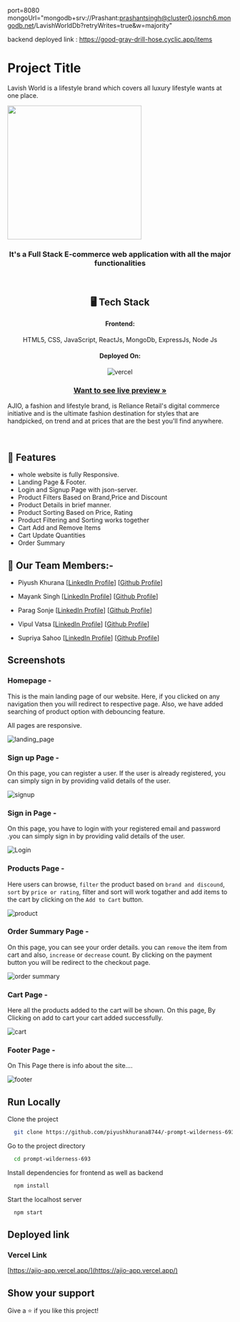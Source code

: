 

port=8080
mongoUrl="mongodb+srv://Prashant:prashantsingh@cluster0.josnch6.mongodb.net/LavishWorldDb?retryWrites=true&w=majority"

backend deployed link : https://good-gray-drill-hose.cyclic.app/items
# Project Title

Lavish World is a lifestyle brand which covers all luxury lifestyle wants at one place.

<img align="center" src="https://stellar-clafoutis-871554.netlify.app/assets/lavish_world_logo-439b60df.png" width="300px"/>

<h3 align="center">It's a Full Stack E-commerce web application with all the major functionalities</h3>

<br/>

<h2 align="center">🖥️ Tech Stack</h2>

<h4 align="center">Frontend:</h4>
<p align="center">
  HTML5, CSS, JavaScript, ReactJs, MongoDb, ExpressJs, Node Js 
</p>


<h4 align="center">Deployed On: </h4>

<p align="center">
  <img src="https://img.shields.io/badge/vercel-000000?style=for-the-badge&logo=vercel&logoColor=white" alt="vercel" />
</p>

<h3 align="center"><a href="https://ajio-app.vercel.app/"><strong>Want to see live preview »</strong></a></h3>

AJIO, a fashion and lifestyle brand, is Reliance Retail's digital commerce initiative and is the ultimate fashion destination for styles that are handpicked, on trend and at prices that are the best you'll find anywhere.

<br/>

## 🚀 Features
-   whole website is fully Responsive.
-   Landing Page & Footer.
-   Login and Signup Page with json-server.
-   Product Filters Based on Brand,Price and Discount
-   Product Details in brief manner.
-   Product Sorting Based on Price, Rating
-   Product Filtering and Sorting works together
-   Cart Add and Remove Items
-   Cart Update Quantities
-   Order Summary


## 🚀 Our Team Members:-

-   Piyush Khurana [[LinkedIn Profile](https://www.linkedin.com/in/piyush8744/)] [[Github Profile](https://github.com/piyushkhurana8744)]

-   Mayank Singh [[LinkedIn Profile](https://www.linkedin.com/in/mayank-singh-ab196110b/)] [[Github Profile](https://github.com/mak-1997)]

-   Parag Sonje [[LinkedIn Profile](https://www.linkedin.com/in/parag-sonje-b648bb236/)] [[Github Profile](https://github.com/Parag2510)]

-   Vipul Vatsa [[LinkedIn Profile](https://www.linkedin.com/in/vipul-vatsa-20b8b9162/)] [[Github Profile](https://github.com/Vipulvatsa07)]

-  Supriya Sahoo [[LinkedIn Profile](https://www.linkedin.com/in/supriya-sahoo)] [[Github Profile](https://github.com/supriya1011)]

## Screenshots

### Homepage -

This is the main landing page of our website. Here, if you clicked on any navigation then you will redirect to respective page. Also, we have added searching of product option with debouncing feature.

All pages are responsive.

![landing_page](https://i.postimg.cc/mDVyddxf/Screenshot-2023-02-12-212736.png)

### Sign up Page -

On this page, you can register a user. If the user is already registered, you can simply sign in by providing valid details of the user. 

![signup](https://i.postimg.cc/MzhpTPNJ/Screenshot-2023-02-12-213439.png)

###  Sign in Page - 

On this page, you have to login with your registered email and password .you can simply sign in by providing valid details of the user. 

![Login](https://i.postimg.cc/SKXfdyCd/Screenshot-2023-02-12-213844.png)

### Products Page -

Here users can browse, `filter` the product based on `brand and discound`, `sort` by `price or rating`, filter and sort will work togather and add items to the cart by clicking on the `Add to Cart` button.
 
 ![product](https://i.postimg.cc/jS64k8Fw/Screenshot-2023-02-12-214113.png)

### Order Summary Page -

On this page, you can see your order details. you can `remove` the item from cart and also, `increase` or `decrease` count. By clicking on the payment button you will be redirect to the checkout page.

![order summary](https://i.postimg.cc/8C7pyYyN/Screenshot-2023-02-12-214326.png)

### Cart Page -

Here all the products added to the cart will be shown. On this page, By Clicking on add to cart your cart added successfully.

![cart](https://i.postimg.cc/5ykdFBzp/Screenshot-2023-02-12-214846.png)



### Footer Page -

On This Page there is info about the site....

![footer](https://i.postimg.cc/HsgdX2Fv/Screenshot-2023-02-12-215033.png)


## Run Locally

Clone the project

```bash
  git clone https://github.com/piyushkhurana8744/-prompt-wilderness-693.git
```

Go to the project directory

```bash
  cd prompt-wilderness-693
```

Install dependencies for frontend as well as backend

```bash
  npm install
```


Start the localhost server

```bash
  npm start
```

## Deployed link

### Vercel Link

[https://ajio-app.vercel.app/](https://ajio-app.vercel.app/)

## Show your support

Give a ⭐️ if you like this project!
